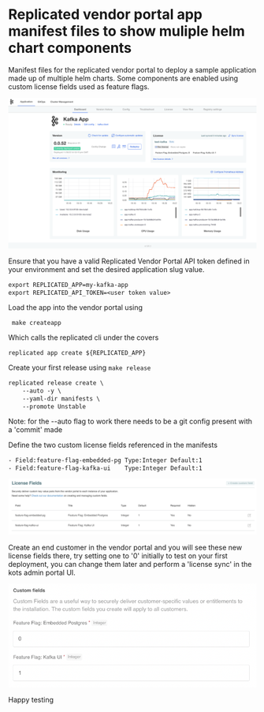 # Replicated vendor portal app manifest files to show muliple helm chart components
Manifest files for the replicated vendor portal to deploy a sample application made up of multiple helm charts.  Some components are enabled using custom license fields used as feature flags.

![gh-kafka Sample App Screenshot](images/gh-kafka-sample-app.png)

Ensure that you have a valid Replicated Vendor Portal API token defined in your environment and set the desired application slug value.

```
export REPLICATED_APP=my-kafka-app
export REPLICATED_API_TOKEN=<user token value>
```

Load the app into the vendor portal using
```
 make createapp
```

Which calls the replicated cli under the covers
```
replicated app create ${REPLICATED_APP}
```

Create your first release using `make release`
```
replicated release create \
	--auto -y \
	--yaml-dir manifests \
	--promote Unstable
```
Note: for the --auto flag to work there needs to be a git config present with a 'commit' made

Define the two custom license fields referenced in the manifests
```
- Field:feature-flag-embedded-pg Type:Integer Default:1
- Field:feature-flag-kafka-ui    Type:Integer Default:1
```
![Custom License Fields](images/custom-license-fields.png)

Create an end customer in the vendor portal and you will see these new license fields there, try setting one to '0' initially to test on your first deployment, you can change them later and perform a 'license sync' in the kots admin portal UI.

![Customer License Field Values](images/custom-license-field-values.png)

Happy testing

